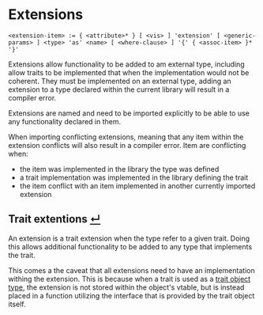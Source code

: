 # Extensions
```
<extension-item> := { <attribute>* } [ <vis> ] 'extension' [ <generic-params> ] <type> 'as' <name> [ <where-clause> ] '{' { <assoc-item> }* '}'
```

Extensions allow functionality to be added to am external type, including allow traits to be implemented that when the implementation would not be coherent.
They must be implemented on an external type, adding an extension to a type declared within the current library will result in a compiler error.

Extensions are named and need to be imported explicitly to be able to use any functionality declared in them.

When importing conflicting extensions, meaning that any item within the extension conflicts will also result in a compiler error.
Item are conflicting when:
- the item was implemented in the library the type was defined
- a trait implementation was implemented in the library defining the trait
- the item conflict with an item implemented in another currently imported extension

## Trait extentions [↵](#extensions)

An extension is a trait extension when the type refer to a given trait.
Doing this allows additional functionality to be added to any type that implements the trait.

This comes a the caveat that all extensions need to have an implementation withing the extension.
This is because when a trait is used as a [trait object type](../type-system/types/trait-object-types.md), the extension is not stored within the object's vtable, but is instead placed in a function utilizing the interface that is provided by the trait object itself.
